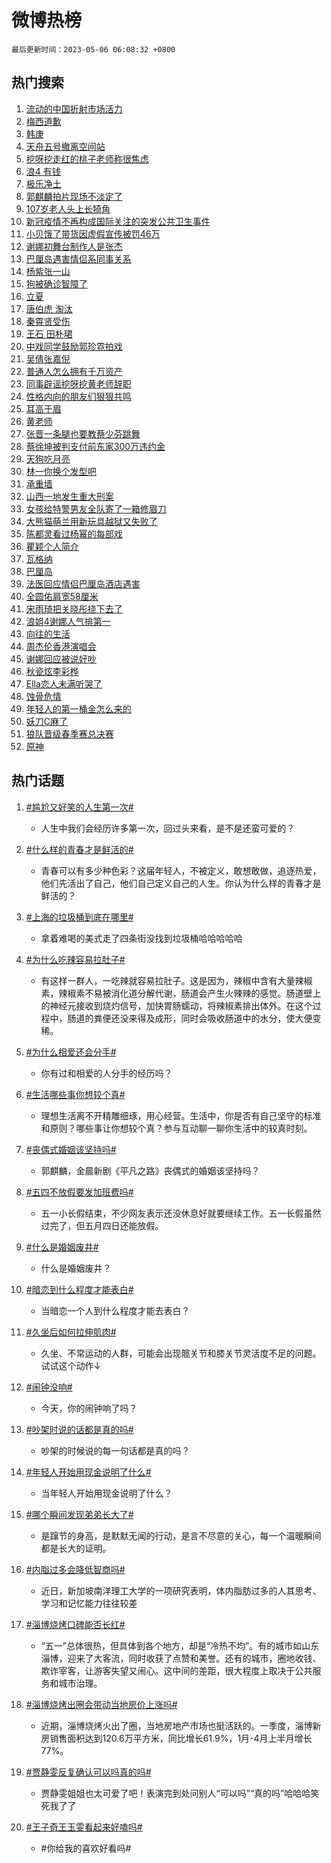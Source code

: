 # 微博热榜

`最后更新时间：2023-05-06 06:08:32 +0800`

## 热门搜索

1. [流动的中国折射市场活力](https://m.weibo.cn/search?containerid=100103type%3D1%26t%3D10%26q%3D%23%E6%B5%81%E5%8A%A8%E7%9A%84%E4%B8%AD%E5%9B%BD%E6%8A%98%E5%B0%84%E5%B8%82%E5%9C%BA%E6%B4%BB%E5%8A%9B%23&stream_entry_id=51&isnewpage=1&extparam=seat%3D1%26filter_type%3Drealtimehot%26dgr%3D0%26pos%3D0%26c_type%3D51%26stream_entry_id%3D51%26cate%3D10103%26display_time%3D1683324511%26pre_seqid%3D1683324511321012102124&luicode=10000011&lfid=106003type%253D25%2526t%253D3%2526disable_hot%253D1%2526filter_type%253Drealtimehot)
1. [梅西道歉](https://m.weibo.cn/search?containerid=100103type%3D1%26t%3D10%26q%3D%E6%A2%85%E8%A5%BF%E9%81%93%E6%AD%89&stream_entry_id=31&isnewpage=1&extparam=seat%3D1%26pos%3D0%26filter_type%3Drealtimehot%26lcate%3D5001%26stream_entry_id%3D31%26q%3D%25E6%25A2%2585%25E8%25A5%25BF%25E9%2581%2593%25E6%25AD%2589%26dgr%3D0%26band_rank%3D1%26flag%3D2%26c_type%3D31%26realpos%3D1%26cate%3D5001%26display_time%3D1683324511%26pre_seqid%3D1683324511321012102124&luicode=10000011&lfid=106003type%253D25%2526t%253D3%2526disable_hot%253D1%2526filter_type%253Drealtimehot)
1. [韩庚](https://m.weibo.cn/search?containerid=100103type%3D1%26t%3D10%26q%3D%E9%9F%A9%E5%BA%9A&stream_entry_id=31&isnewpage=1&extparam=seat%3D1%26pos%3D1%26filter_type%3Drealtimehot%26lcate%3D5001%26stream_entry_id%3D31%26q%3D%25E9%259F%25A9%25E5%25BA%259A%26dgr%3D0%26band_rank%3D2%26flag%3D2%26c_type%3D31%26realpos%3D2%26cate%3D5001%26display_time%3D1683324511%26pre_seqid%3D1683324511321012102124&luicode=10000011&lfid=106003type%253D25%2526t%253D3%2526disable_hot%253D1%2526filter_type%253Drealtimehot)
1. [天舟五号撤离空间站](https://m.weibo.cn/search?containerid=100103type%3D1%26t%3D10%26q%3D%23%E5%A4%A9%E8%88%9F%E4%BA%94%E5%8F%B7%E6%92%A4%E7%A6%BB%E7%A9%BA%E9%97%B4%E7%AB%99%23&stream_entry_id=31&isnewpage=1&extparam=seat%3D1%26pos%3D2%26filter_type%3Drealtimehot%26lcate%3D5001%26stream_entry_id%3D31%26q%3D%2523%25E5%25A4%25A9%25E8%2588%259F%25E4%25BA%2594%25E5%258F%25B7%25E6%2592%25A4%25E7%25A6%25BB%25E7%25A9%25BA%25E9%2597%25B4%25E7%25AB%2599%2523%26dgr%3D0%26band_rank%3D3%26flag%3D0%26c_type%3D31%26realpos%3D3%26cate%3D5001%26display_time%3D1683324511%26pre_seqid%3D1683324511321012102124&luicode=10000011&lfid=106003type%253D25%2526t%253D3%2526disable_hot%253D1%2526filter_type%253Drealtimehot)
1. [挖呀挖走红的桃子老师称很焦虑](https://m.weibo.cn/search?containerid=100103type%3D1%26t%3D10%26q%3D%23%E6%8C%96%E5%91%80%E6%8C%96%E8%B5%B0%E7%BA%A2%E7%9A%84%E6%A1%83%E5%AD%90%E8%80%81%E5%B8%88%E7%A7%B0%E5%BE%88%E7%84%A6%E8%99%91%23&stream_entry_id=31&isnewpage=1&extparam=seat%3D1%26pos%3D3%26filter_type%3Drealtimehot%26lcate%3D5001%26stream_entry_id%3D31%26q%3D%2523%25E6%258C%2596%25E5%2591%2580%25E6%258C%2596%25E8%25B5%25B0%25E7%25BA%25A2%25E7%259A%2584%25E6%25A1%2583%25E5%25AD%2590%25E8%2580%2581%25E5%25B8%2588%25E7%25A7%25B0%25E5%25BE%2588%25E7%2584%25A6%25E8%2599%2591%2523%26dgr%3D0%26band_rank%3D4%26flag%3D2%26c_type%3D31%26realpos%3D4%26cate%3D5001%26display_time%3D1683324511%26pre_seqid%3D1683324511321012102124&luicode=10000011&lfid=106003type%253D25%2526t%253D3%2526disable_hot%253D1%2526filter_type%253Drealtimehot)
1. [浪4 有钱](https://m.weibo.cn/search?containerid=100103type%3D1%26t%3D10%26q%3D%E6%B5%AA4+%E6%9C%89%E9%92%B1&stream_entry_id=31&isnewpage=1&extparam=seat%3D1%26pos%3D4%26filter_type%3Drealtimehot%26lcate%3D5001%26stream_entry_id%3D31%26q%3D%25E6%25B5%25AA4%2520%25E6%259C%2589%25E9%2592%25B1%26dgr%3D0%26band_rank%3D5%26flag%3D2%26c_type%3D31%26realpos%3D5%26cate%3D5001%26display_time%3D1683324511%26pre_seqid%3D1683324511321012102124&luicode=10000011&lfid=106003type%253D25%2526t%253D3%2526disable_hot%253D1%2526filter_type%253Drealtimehot)
1. [极乐净土](https://m.weibo.cn/search?containerid=100103type%3D1%26t%3D10%26q%3D%E6%9E%81%E4%B9%90%E5%87%80%E5%9C%9F&stream_entry_id=31&isnewpage=1&extparam=seat%3D1%26pos%3D5%26filter_type%3Drealtimehot%26lcate%3D5001%26stream_entry_id%3D31%26q%3D%25E6%259E%2581%25E4%25B9%2590%25E5%2587%2580%25E5%259C%259F%26dgr%3D0%26band_rank%3D6%26flag%3D16%26c_type%3D31%26realpos%3D6%26cate%3D5001%26display_time%3D1683324511%26pre_seqid%3D1683324511321012102124&luicode=10000011&lfid=106003type%253D25%2526t%253D3%2526disable_hot%253D1%2526filter_type%253Drealtimehot)
1. [郭麒麟拍片现场不淡定了](https://m.weibo.cn/search?containerid=100103type%3D1%26t%3D10%26q%3D%23%E9%83%AD%E9%BA%92%E9%BA%9F%E6%8B%8D%E7%89%87%E7%8E%B0%E5%9C%BA%E4%B8%8D%E6%B7%A1%E5%AE%9A%E4%BA%86%23&stream_entry_id=31&isnewpage=1&extparam=seat%3D1%26pos%3D6%26lcate%3D5001%26filter_type%3Drealtimehot%26adid%3D187995%26q%3D%2523%25E9%2583%25AD%25E9%25BA%2592%25E9%25BA%259F%25E6%258B%258D%25E7%2589%2587%25E7%258E%25B0%25E5%259C%25BA%25E4%25B8%258D%25E6%25B7%25A1%25E5%25AE%259A%25E4%25BA%2586%2523%26dgr%3D0%26topic_ad%3D1%26band_rank%3D7%26c_type%3D31%26stream_entry_id%3D31%26cate%3D5001%26display_time%3D1683324511%26pre_seqid%3D1683324511321012102124&luicode=10000011&lfid=106003type%253D25%2526t%253D3%2526disable_hot%253D1%2526filter_type%253Drealtimehot)
1. [107岁老人头上长犄角](https://m.weibo.cn/search?containerid=100103type%3D1%26t%3D10%26q%3D%23107%E5%B2%81%E8%80%81%E4%BA%BA%E5%A4%B4%E4%B8%8A%E9%95%BF%E7%8A%84%E8%A7%92%23&stream_entry_id=31&isnewpage=1&extparam=seat%3D1%26pos%3D7%26filter_type%3Drealtimehot%26lcate%3D5001%26stream_entry_id%3D31%26q%3D%2523107%25E5%25B2%2581%25E8%2580%2581%25E4%25BA%25BA%25E5%25A4%25B4%25E4%25B8%258A%25E9%2595%25BF%25E7%258A%2584%25E8%25A7%2592%2523%26dgr%3D0%26band_rank%3D7%26flag%3D0%26c_type%3D31%26realpos%3D7%26cate%3D5001%26display_time%3D1683324511%26pre_seqid%3D1683324511321012102124&luicode=10000011&lfid=106003type%253D25%2526t%253D3%2526disable_hot%253D1%2526filter_type%253Drealtimehot)
1. [新冠疫情不再构成国际关注的突发公共卫生事件](https://m.weibo.cn/search?containerid=100103type%3D1%26t%3D10%26q%3D%23%E6%96%B0%E5%86%A0%E7%96%AB%E6%83%85%E4%B8%8D%E5%86%8D%E6%9E%84%E6%88%90%E5%9B%BD%E9%99%85%E5%85%B3%E6%B3%A8%E7%9A%84%E7%AA%81%E5%8F%91%E5%85%AC%E5%85%B1%E5%8D%AB%E7%94%9F%E4%BA%8B%E4%BB%B6%23&stream_entry_id=31&isnewpage=1&extparam=seat%3D1%26pos%3D8%26filter_type%3Drealtimehot%26lcate%3D5001%26stream_entry_id%3D31%26q%3D%2523%25E6%2596%25B0%25E5%2586%25A0%25E7%2596%25AB%25E6%2583%2585%25E4%25B8%258D%25E5%2586%258D%25E6%259E%2584%25E6%2588%2590%25E5%259B%25BD%25E9%2599%2585%25E5%2585%25B3%25E6%25B3%25A8%25E7%259A%2584%25E7%25AA%2581%25E5%258F%2591%25E5%2585%25AC%25E5%2585%25B1%25E5%258D%25AB%25E7%2594%259F%25E4%25BA%258B%25E4%25BB%25B6%2523%26dgr%3D0%26band_rank%3D8%26flag%3D16%26c_type%3D31%26realpos%3D8%26cate%3D5001%26display_time%3D1683324511%26pre_seqid%3D1683324511321012102124&luicode=10000011&lfid=106003type%253D25%2526t%253D3%2526disable_hot%253D1%2526filter_type%253Drealtimehot)
1. [小贝饿了带货因虚假宣传被罚46万](https://m.weibo.cn/search?containerid=100103type%3D1%26t%3D10%26q%3D%23%E5%B0%8F%E8%B4%9D%E9%A5%BF%E4%BA%86%E5%B8%A6%E8%B4%A7%E5%9B%A0%E8%99%9A%E5%81%87%E5%AE%A3%E4%BC%A0%E8%A2%AB%E7%BD%9A46%E4%B8%87%23&stream_entry_id=31&isnewpage=1&extparam=seat%3D1%26pos%3D9%26filter_type%3Drealtimehot%26lcate%3D5001%26stream_entry_id%3D31%26q%3D%2523%25E5%25B0%258F%25E8%25B4%259D%25E9%25A5%25BF%25E4%25BA%2586%25E5%25B8%25A6%25E8%25B4%25A7%25E5%259B%25A0%25E8%2599%259A%25E5%2581%2587%25E5%25AE%25A3%25E4%25BC%25A0%25E8%25A2%25AB%25E7%25BD%259A46%25E4%25B8%2587%2523%26dgr%3D0%26band_rank%3D9%26flag%3D0%26c_type%3D31%26realpos%3D9%26cate%3D5001%26display_time%3D1683324511%26pre_seqid%3D1683324511321012102124&luicode=10000011&lfid=106003type%253D25%2526t%253D3%2526disable_hot%253D1%2526filter_type%253Drealtimehot)
1. [谢娜初舞台制作人是张杰](https://m.weibo.cn/search?containerid=100103type%3D1%26t%3D10%26q%3D%23%E8%B0%A2%E5%A8%9C%E5%88%9D%E8%88%9E%E5%8F%B0%E5%88%B6%E4%BD%9C%E4%BA%BA%E6%98%AF%E5%BC%A0%E6%9D%B0%23&stream_entry_id=31&isnewpage=1&extparam=seat%3D1%26pos%3D10%26filter_type%3Drealtimehot%26lcate%3D5001%26stream_entry_id%3D31%26q%3D%2523%25E8%25B0%25A2%25E5%25A8%259C%25E5%2588%259D%25E8%2588%259E%25E5%258F%25B0%25E5%2588%25B6%25E4%25BD%259C%25E4%25BA%25BA%25E6%2598%25AF%25E5%25BC%25A0%25E6%259D%25B0%2523%26dgr%3D0%26band_rank%3D10%26flag%3D0%26c_type%3D31%26realpos%3D10%26cate%3D5001%26display_time%3D1683324511%26pre_seqid%3D1683324511321012102124&luicode=10000011&lfid=106003type%253D25%2526t%253D3%2526disable_hot%253D1%2526filter_type%253Drealtimehot)
1. [巴厘岛遇害情侣系同事关系](https://m.weibo.cn/search?containerid=100103type%3D1%26t%3D10%26q%3D%23%E5%B7%B4%E5%8E%98%E5%B2%9B%E9%81%87%E5%AE%B3%E6%83%85%E4%BE%A3%E7%B3%BB%E5%90%8C%E4%BA%8B%E5%85%B3%E7%B3%BB%23&stream_entry_id=31&isnewpage=1&extparam=seat%3D1%26pos%3D11%26filter_type%3Drealtimehot%26lcate%3D5001%26stream_entry_id%3D31%26q%3D%2523%25E5%25B7%25B4%25E5%258E%2598%25E5%25B2%259B%25E9%2581%2587%25E5%25AE%25B3%25E6%2583%2585%25E4%25BE%25A3%25E7%25B3%25BB%25E5%2590%258C%25E4%25BA%258B%25E5%2585%25B3%25E7%25B3%25BB%2523%26dgr%3D0%26band_rank%3D11%26flag%3D2%26c_type%3D31%26realpos%3D11%26cate%3D5001%26display_time%3D1683324511%26pre_seqid%3D1683324511321012102124&luicode=10000011&lfid=106003type%253D25%2526t%253D3%2526disable_hot%253D1%2526filter_type%253Drealtimehot)
1. [杨紫张一山](https://m.weibo.cn/search?containerid=100103type%3D1%26t%3D10%26q%3D%E6%9D%A8%E7%B4%AB%E5%BC%A0%E4%B8%80%E5%B1%B1&stream_entry_id=31&isnewpage=1&extparam=seat%3D1%26pos%3D12%26filter_type%3Drealtimehot%26lcate%3D5001%26stream_entry_id%3D31%26q%3D%25E6%259D%25A8%25E7%25B4%25AB%25E5%25BC%25A0%25E4%25B8%2580%25E5%25B1%25B1%26dgr%3D0%26band_rank%3D12%26flag%3D2%26c_type%3D31%26realpos%3D12%26cate%3D5001%26display_time%3D1683324511%26pre_seqid%3D1683324511321012102124&luicode=10000011&lfid=106003type%253D25%2526t%253D3%2526disable_hot%253D1%2526filter_type%253Drealtimehot)
1. [狗被确诊智障了](https://m.weibo.cn/search?containerid=100103type%3D1%26t%3D10%26q%3D%E7%8B%97%E8%A2%AB%E7%A1%AE%E8%AF%8A%E6%99%BA%E9%9A%9C%E4%BA%86&stream_entry_id=31&isnewpage=1&extparam=seat%3D1%26pos%3D13%26filter_type%3Drealtimehot%26lcate%3D5001%26stream_entry_id%3D31%26q%3D%25E7%258B%2597%25E8%25A2%25AB%25E7%25A1%25AE%25E8%25AF%258A%25E6%2599%25BA%25E9%259A%259C%25E4%25BA%2586%26dgr%3D0%26band_rank%3D13%26flag%3D0%26c_type%3D31%26realpos%3D13%26cate%3D5001%26display_time%3D1683324511%26pre_seqid%3D1683324511321012102124&luicode=10000011&lfid=106003type%253D25%2526t%253D3%2526disable_hot%253D1%2526filter_type%253Drealtimehot)
1. [立夏](https://m.weibo.cn/search?containerid=100103type%3D1%26t%3D10%26q%3D%E7%AB%8B%E5%A4%8F&stream_entry_id=31&isnewpage=1&extparam=seat%3D1%26pos%3D14%26filter_type%3Drealtimehot%26lcate%3D5001%26stream_entry_id%3D31%26q%3D%25E7%25AB%258B%25E5%25A4%258F%26dgr%3D0%26band_rank%3D14%26flag%3D0%26c_type%3D31%26realpos%3D14%26cate%3D5001%26display_time%3D1683324511%26pre_seqid%3D1683324511321012102124&luicode=10000011&lfid=106003type%253D25%2526t%253D3%2526disable_hot%253D1%2526filter_type%253Drealtimehot)
1. [唐伯虎 淘汰](https://m.weibo.cn/search?containerid=100103type%3D1%26t%3D10%26q%3D%E5%94%90%E4%BC%AF%E8%99%8E+%E6%B7%98%E6%B1%B0&stream_entry_id=31&isnewpage=1&extparam=seat%3D1%26pos%3D15%26filter_type%3Drealtimehot%26lcate%3D5001%26stream_entry_id%3D31%26q%3D%25E5%2594%2590%25E4%25BC%25AF%25E8%2599%258E%2520%25E6%25B7%2598%25E6%25B1%25B0%26dgr%3D0%26band_rank%3D15%26flag%3D0%26c_type%3D31%26realpos%3D15%26cate%3D5001%26display_time%3D1683324511%26pre_seqid%3D1683324511321012102124&luicode=10000011&lfid=106003type%253D25%2526t%253D3%2526disable_hot%253D1%2526filter_type%253Drealtimehot)
1. [秦霄贤受伤](https://m.weibo.cn/search?containerid=100103type%3D1%26t%3D10%26q%3D%E7%A7%A6%E9%9C%84%E8%B4%A4%E5%8F%97%E4%BC%A4&stream_entry_id=31&isnewpage=1&extparam=seat%3D1%26pos%3D16%26filter_type%3Drealtimehot%26lcate%3D5001%26stream_entry_id%3D31%26q%3D%25E7%25A7%25A6%25E9%259C%2584%25E8%25B4%25A4%25E5%258F%2597%25E4%25BC%25A4%26dgr%3D0%26band_rank%3D16%26flag%3D0%26c_type%3D31%26realpos%3D16%26cate%3D5001%26display_time%3D1683324511%26pre_seqid%3D1683324511321012102124&luicode=10000011&lfid=106003type%253D25%2526t%253D3%2526disable_hot%253D1%2526filter_type%253Drealtimehot)
1. [王石 田朴珺](https://m.weibo.cn/search?containerid=100103type%3D1%26t%3D10%26q%3D%E7%8E%8B%E7%9F%B3+%E7%94%B0%E6%9C%B4%E7%8F%BA&stream_entry_id=31&isnewpage=1&extparam=seat%3D1%26pos%3D17%26filter_type%3Drealtimehot%26lcate%3D5001%26stream_entry_id%3D31%26q%3D%25E7%258E%258B%25E7%259F%25B3%2520%25E7%2594%25B0%25E6%259C%25B4%25E7%258F%25BA%26dgr%3D0%26band_rank%3D17%26flag%3D0%26c_type%3D31%26realpos%3D17%26cate%3D5001%26display_time%3D1683324511%26pre_seqid%3D1683324511321012102124&luicode=10000011&lfid=106003type%253D25%2526t%253D3%2526disable_hot%253D1%2526filter_type%253Drealtimehot)
1. [中戏同学鼓励郭珍霓拍戏](https://m.weibo.cn/search?containerid=100103type%3D1%26t%3D10%26q%3D%23%E4%B8%AD%E6%88%8F%E5%90%8C%E5%AD%A6%E9%BC%93%E5%8A%B1%E9%83%AD%E7%8F%8D%E9%9C%93%E6%8B%8D%E6%88%8F%23&stream_entry_id=31&isnewpage=1&extparam=seat%3D1%26pos%3D18%26filter_type%3Drealtimehot%26lcate%3D5001%26stream_entry_id%3D31%26q%3D%2523%25E4%25B8%25AD%25E6%2588%258F%25E5%2590%258C%25E5%25AD%25A6%25E9%25BC%2593%25E5%258A%25B1%25E9%2583%25AD%25E7%258F%258D%25E9%259C%2593%25E6%258B%258D%25E6%2588%258F%2523%26dgr%3D0%26band_rank%3D18%26flag%3D0%26c_type%3D31%26realpos%3D18%26cate%3D5001%26display_time%3D1683324511%26pre_seqid%3D1683324511321012102124&luicode=10000011&lfid=106003type%253D25%2526t%253D3%2526disable_hot%253D1%2526filter_type%253Drealtimehot)
1. [吴倩张嘉倪](https://m.weibo.cn/search?containerid=100103type%3D1%26t%3D10%26q%3D%E5%90%B4%E5%80%A9%E5%BC%A0%E5%98%89%E5%80%AA&stream_entry_id=31&isnewpage=1&extparam=seat%3D1%26pos%3D19%26filter_type%3Drealtimehot%26lcate%3D5001%26stream_entry_id%3D31%26q%3D%25E5%2590%25B4%25E5%2580%25A9%25E5%25BC%25A0%25E5%2598%2589%25E5%2580%25AA%26dgr%3D0%26band_rank%3D19%26flag%3D0%26c_type%3D31%26realpos%3D19%26cate%3D5001%26display_time%3D1683324511%26pre_seqid%3D1683324511321012102124&luicode=10000011&lfid=106003type%253D25%2526t%253D3%2526disable_hot%253D1%2526filter_type%253Drealtimehot)
1. [普通人怎么拥有千万资产](https://m.weibo.cn/search?containerid=100103type%3D1%26t%3D10%26q%3D%E6%99%AE%E9%80%9A%E4%BA%BA%E6%80%8E%E4%B9%88%E6%8B%A5%E6%9C%89%E5%8D%83%E4%B8%87%E8%B5%84%E4%BA%A7&stream_entry_id=31&isnewpage=1&extparam=seat%3D1%26pos%3D20%26filter_type%3Drealtimehot%26lcate%3D5001%26stream_entry_id%3D31%26q%3D%25E6%2599%25AE%25E9%2580%259A%25E4%25BA%25BA%25E6%2580%258E%25E4%25B9%2588%25E6%258B%25A5%25E6%259C%2589%25E5%258D%2583%25E4%25B8%2587%25E8%25B5%2584%25E4%25BA%25A7%26dgr%3D0%26band_rank%3D20%26flag%3D0%26c_type%3D31%26realpos%3D20%26cate%3D5001%26display_time%3D1683324511%26pre_seqid%3D1683324511321012102124&luicode=10000011&lfid=106003type%253D25%2526t%253D3%2526disable_hot%253D1%2526filter_type%253Drealtimehot)
1. [同事辟谣挖呀挖黄老师辞职](https://m.weibo.cn/search?containerid=100103type%3D1%26t%3D10%26q%3D%23%E5%90%8C%E4%BA%8B%E8%BE%9F%E8%B0%A3%E6%8C%96%E5%91%80%E6%8C%96%E9%BB%84%E8%80%81%E5%B8%88%E8%BE%9E%E8%81%8C%23&stream_entry_id=31&isnewpage=1&extparam=seat%3D1%26pos%3D21%26filter_type%3Drealtimehot%26lcate%3D5001%26stream_entry_id%3D31%26q%3D%2523%25E5%2590%258C%25E4%25BA%258B%25E8%25BE%259F%25E8%25B0%25A3%25E6%258C%2596%25E5%2591%2580%25E6%258C%2596%25E9%25BB%2584%25E8%2580%2581%25E5%25B8%2588%25E8%25BE%259E%25E8%2581%258C%2523%26dgr%3D0%26band_rank%3D21%26flag%3D0%26c_type%3D31%26realpos%3D21%26cate%3D5001%26display_time%3D1683324511%26pre_seqid%3D1683324511321012102124&luicode=10000011&lfid=106003type%253D25%2526t%253D3%2526disable_hot%253D1%2526filter_type%253Drealtimehot)
1. [性格内向的朋友们狠狠共鸣](https://m.weibo.cn/search?containerid=100103type%3D1%26t%3D10%26q%3D%E6%80%A7%E6%A0%BC%E5%86%85%E5%90%91%E7%9A%84%E6%9C%8B%E5%8F%8B%E4%BB%AC%E7%8B%A0%E7%8B%A0%E5%85%B1%E9%B8%A3&stream_entry_id=31&isnewpage=1&extparam=seat%3D1%26pos%3D22%26filter_type%3Drealtimehot%26lcate%3D5001%26stream_entry_id%3D31%26q%3D%25E6%2580%25A7%25E6%25A0%25BC%25E5%2586%2585%25E5%2590%2591%25E7%259A%2584%25E6%259C%258B%25E5%258F%258B%25E4%25BB%25AC%25E7%258B%25A0%25E7%258B%25A0%25E5%2585%25B1%25E9%25B8%25A3%26dgr%3D0%26band_rank%3D22%26flag%3D0%26c_type%3D31%26realpos%3D22%26cate%3D5001%26display_time%3D1683324511%26pre_seqid%3D1683324511321012102124&luicode=10000011&lfid=106003type%253D25%2526t%253D3%2526disable_hot%253D1%2526filter_type%253Drealtimehot)
1. [耳高于眉](https://m.weibo.cn/search?containerid=100103type%3D1%26t%3D10%26q%3D%E8%80%B3%E9%AB%98%E4%BA%8E%E7%9C%89&stream_entry_id=31&isnewpage=1&extparam=seat%3D1%26pos%3D23%26filter_type%3Drealtimehot%26lcate%3D5001%26stream_entry_id%3D31%26q%3D%25E8%2580%25B3%25E9%25AB%2598%25E4%25BA%258E%25E7%259C%2589%26dgr%3D0%26band_rank%3D23%26flag%3D0%26c_type%3D31%26realpos%3D23%26cate%3D5001%26display_time%3D1683324511%26pre_seqid%3D1683324511321012102124&luicode=10000011&lfid=106003type%253D25%2526t%253D3%2526disable_hot%253D1%2526filter_type%253Drealtimehot)
1. [黄老师](https://m.weibo.cn/search?containerid=100103type%3D1%26t%3D10%26q%3D%E9%BB%84%E8%80%81%E5%B8%88&stream_entry_id=31&isnewpage=1&extparam=seat%3D1%26pos%3D24%26filter_type%3Drealtimehot%26lcate%3D5001%26stream_entry_id%3D31%26q%3D%25E9%25BB%2584%25E8%2580%2581%25E5%25B8%2588%26dgr%3D0%26band_rank%3D24%26flag%3D0%26c_type%3D31%26realpos%3D24%26cate%3D5001%26display_time%3D1683324511%26pre_seqid%3D1683324511321012102124&luicode=10000011&lfid=106003type%253D25%2526t%253D3%2526disable_hot%253D1%2526filter_type%253Drealtimehot)
1. [张晋一条腿也要教蔡少芬跳舞](https://m.weibo.cn/search?containerid=100103type%3D1%26t%3D10%26q%3D%23%E5%BC%A0%E6%99%8B%E4%B8%80%E6%9D%A1%E8%85%BF%E4%B9%9F%E8%A6%81%E6%95%99%E8%94%A1%E5%B0%91%E8%8A%AC%E8%B7%B3%E8%88%9E%23&stream_entry_id=31&isnewpage=1&extparam=seat%3D1%26pos%3D25%26filter_type%3Drealtimehot%26lcate%3D5001%26stream_entry_id%3D31%26q%3D%2523%25E5%25BC%25A0%25E6%2599%258B%25E4%25B8%2580%25E6%259D%25A1%25E8%2585%25BF%25E4%25B9%259F%25E8%25A6%2581%25E6%2595%2599%25E8%2594%25A1%25E5%25B0%2591%25E8%258A%25AC%25E8%25B7%25B3%25E8%2588%259E%2523%26dgr%3D0%26band_rank%3D25%26flag%3D0%26c_type%3D31%26realpos%3D25%26cate%3D5001%26display_time%3D1683324511%26pre_seqid%3D1683324511321012102124&luicode=10000011&lfid=106003type%253D25%2526t%253D3%2526disable_hot%253D1%2526filter_type%253Drealtimehot)
1. [蔡徐坤被判支付前东家300万违约金](https://m.weibo.cn/search?containerid=100103type%3D1%26t%3D10%26q%3D%23%E8%94%A1%E5%BE%90%E5%9D%A4%E8%A2%AB%E5%88%A4%E6%94%AF%E4%BB%98%E5%89%8D%E4%B8%9C%E5%AE%B6300%E4%B8%87%E8%BF%9D%E7%BA%A6%E9%87%91%23&stream_entry_id=31&isnewpage=1&extparam=seat%3D1%26pos%3D26%26filter_type%3Drealtimehot%26lcate%3D5001%26stream_entry_id%3D31%26q%3D%2523%25E8%2594%25A1%25E5%25BE%2590%25E5%259D%25A4%25E8%25A2%25AB%25E5%2588%25A4%25E6%2594%25AF%25E4%25BB%2598%25E5%2589%258D%25E4%25B8%259C%25E5%25AE%25B6300%25E4%25B8%2587%25E8%25BF%259D%25E7%25BA%25A6%25E9%2587%2591%2523%26dgr%3D0%26band_rank%3D26%26flag%3D0%26c_type%3D31%26realpos%3D26%26cate%3D5001%26display_time%3D1683324511%26pre_seqid%3D1683324511321012102124&luicode=10000011&lfid=106003type%253D25%2526t%253D3%2526disable_hot%253D1%2526filter_type%253Drealtimehot)
1. [天狗吃月亮](https://m.weibo.cn/search?containerid=100103type%3D1%26t%3D10%26q%3D%E5%A4%A9%E7%8B%97%E5%90%83%E6%9C%88%E4%BA%AE&stream_entry_id=31&isnewpage=1&extparam=seat%3D1%26pos%3D27%26filter_type%3Drealtimehot%26lcate%3D5001%26stream_entry_id%3D31%26q%3D%25E5%25A4%25A9%25E7%258B%2597%25E5%2590%2583%25E6%259C%2588%25E4%25BA%25AE%26dgr%3D0%26band_rank%3D27%26flag%3D0%26c_type%3D31%26realpos%3D27%26cate%3D5001%26display_time%3D1683324511%26pre_seqid%3D1683324511321012102124&luicode=10000011&lfid=106003type%253D25%2526t%253D3%2526disable_hot%253D1%2526filter_type%253Drealtimehot)
1. [林一你换个发型吧](https://m.weibo.cn/search?containerid=100103type%3D1%26t%3D10%26q%3D%23%E6%9E%97%E4%B8%80%E4%BD%A0%E6%8D%A2%E4%B8%AA%E5%8F%91%E5%9E%8B%E5%90%A7%23&stream_entry_id=31&isnewpage=1&extparam=seat%3D1%26pos%3D28%26filter_type%3Drealtimehot%26lcate%3D5001%26stream_entry_id%3D31%26q%3D%2523%25E6%259E%2597%25E4%25B8%2580%25E4%25BD%25A0%25E6%258D%25A2%25E4%25B8%25AA%25E5%258F%2591%25E5%259E%258B%25E5%2590%25A7%2523%26dgr%3D0%26band_rank%3D28%26flag%3D0%26c_type%3D31%26realpos%3D28%26cate%3D5001%26display_time%3D1683324511%26pre_seqid%3D1683324511321012102124&luicode=10000011&lfid=106003type%253D25%2526t%253D3%2526disable_hot%253D1%2526filter_type%253Drealtimehot)
1. [承重墙](https://m.weibo.cn/search?containerid=100103type%3D1%26t%3D10%26q%3D%E6%89%BF%E9%87%8D%E5%A2%99&stream_entry_id=31&isnewpage=1&extparam=seat%3D1%26pos%3D29%26filter_type%3Drealtimehot%26lcate%3D5001%26stream_entry_id%3D31%26q%3D%25E6%2589%25BF%25E9%2587%258D%25E5%25A2%2599%26dgr%3D0%26band_rank%3D29%26flag%3D0%26c_type%3D31%26realpos%3D29%26cate%3D5001%26display_time%3D1683324511%26pre_seqid%3D1683324511321012102124&luicode=10000011&lfid=106003type%253D25%2526t%253D3%2526disable_hot%253D1%2526filter_type%253Drealtimehot)
1. [山西一地发生重大刑案](https://m.weibo.cn/search?containerid=100103type%3D1%26t%3D10%26q%3D%23%E5%B1%B1%E8%A5%BF%E4%B8%80%E5%9C%B0%E5%8F%91%E7%94%9F%E9%87%8D%E5%A4%A7%E5%88%91%E6%A1%88%23&stream_entry_id=31&isnewpage=1&extparam=seat%3D1%26pos%3D30%26filter_type%3Drealtimehot%26lcate%3D5001%26stream_entry_id%3D31%26q%3D%2523%25E5%25B1%25B1%25E8%25A5%25BF%25E4%25B8%2580%25E5%259C%25B0%25E5%258F%2591%25E7%2594%259F%25E9%2587%258D%25E5%25A4%25A7%25E5%2588%2591%25E6%25A1%2588%2523%26dgr%3D0%26band_rank%3D30%26flag%3D0%26c_type%3D31%26realpos%3D30%26cate%3D5001%26display_time%3D1683324511%26pre_seqid%3D1683324511321012102124&luicode=10000011&lfid=106003type%253D25%2526t%253D3%2526disable_hot%253D1%2526filter_type%253Drealtimehot)
1. [女孩给特警男友全队寄了一箱修眉刀](https://m.weibo.cn/search?containerid=100103type%3D1%26t%3D10%26q%3D%23%E5%A5%B3%E5%AD%A9%E7%BB%99%E7%89%B9%E8%AD%A6%E7%94%B7%E5%8F%8B%E5%85%A8%E9%98%9F%E5%AF%84%E4%BA%86%E4%B8%80%E7%AE%B1%E4%BF%AE%E7%9C%89%E5%88%80%23&stream_entry_id=31&isnewpage=1&extparam=seat%3D1%26pos%3D31%26filter_type%3Drealtimehot%26lcate%3D5001%26stream_entry_id%3D31%26q%3D%2523%25E5%25A5%25B3%25E5%25AD%25A9%25E7%25BB%2599%25E7%2589%25B9%25E8%25AD%25A6%25E7%2594%25B7%25E5%258F%258B%25E5%2585%25A8%25E9%2598%259F%25E5%25AF%2584%25E4%25BA%2586%25E4%25B8%2580%25E7%25AE%25B1%25E4%25BF%25AE%25E7%259C%2589%25E5%2588%2580%2523%26dgr%3D0%26band_rank%3D31%26flag%3D0%26c_type%3D31%26realpos%3D31%26cate%3D5001%26display_time%3D1683324511%26pre_seqid%3D1683324511321012102124&luicode=10000011&lfid=106003type%253D25%2526t%253D3%2526disable_hot%253D1%2526filter_type%253Drealtimehot)
1. [大熊猫萌兰用新玩具越狱又失败了](https://m.weibo.cn/search?containerid=100103type%3D1%26t%3D10%26q%3D%23%E5%A4%A7%E7%86%8A%E7%8C%AB%E8%90%8C%E5%85%B0%E7%94%A8%E6%96%B0%E7%8E%A9%E5%85%B7%E8%B6%8A%E7%8B%B1%E5%8F%88%E5%A4%B1%E8%B4%A5%E4%BA%86%23&stream_entry_id=31&isnewpage=1&extparam=seat%3D1%26pos%3D32%26filter_type%3Drealtimehot%26lcate%3D5001%26stream_entry_id%3D31%26q%3D%2523%25E5%25A4%25A7%25E7%2586%258A%25E7%258C%25AB%25E8%2590%258C%25E5%2585%25B0%25E7%2594%25A8%25E6%2596%25B0%25E7%258E%25A9%25E5%2585%25B7%25E8%25B6%258A%25E7%258B%25B1%25E5%258F%2588%25E5%25A4%25B1%25E8%25B4%25A5%25E4%25BA%2586%2523%26dgr%3D0%26band_rank%3D32%26flag%3D1%26c_type%3D31%26realpos%3D32%26cate%3D5001%26display_time%3D1683324511%26pre_seqid%3D1683324511321012102124&luicode=10000011&lfid=106003type%253D25%2526t%253D3%2526disable_hot%253D1%2526filter_type%253Drealtimehot)
1. [陈都灵看过杨幂的每部戏](https://m.weibo.cn/search?containerid=100103type%3D1%26t%3D10%26q%3D%23%E9%99%88%E9%83%BD%E7%81%B5%E7%9C%8B%E8%BF%87%E6%9D%A8%E5%B9%82%E7%9A%84%E6%AF%8F%E9%83%A8%E6%88%8F%23&stream_entry_id=31&isnewpage=1&extparam=seat%3D1%26pos%3D33%26filter_type%3Drealtimehot%26lcate%3D5001%26stream_entry_id%3D31%26q%3D%2523%25E9%2599%2588%25E9%2583%25BD%25E7%2581%25B5%25E7%259C%258B%25E8%25BF%2587%25E6%259D%25A8%25E5%25B9%2582%25E7%259A%2584%25E6%25AF%258F%25E9%2583%25A8%25E6%2588%258F%2523%26dgr%3D0%26band_rank%3D33%26flag%3D0%26c_type%3D31%26realpos%3D33%26cate%3D5001%26display_time%3D1683324511%26pre_seqid%3D1683324511321012102124&luicode=10000011&lfid=106003type%253D25%2526t%253D3%2526disable_hot%253D1%2526filter_type%253Drealtimehot)
1. [瞿颖个人简介](https://m.weibo.cn/search?containerid=100103type%3D1%26t%3D10%26q%3D%E7%9E%BF%E9%A2%96%E4%B8%AA%E4%BA%BA%E7%AE%80%E4%BB%8B&stream_entry_id=31&isnewpage=1&extparam=seat%3D1%26pos%3D34%26filter_type%3Drealtimehot%26lcate%3D5001%26stream_entry_id%3D31%26q%3D%25E7%259E%25BF%25E9%25A2%2596%25E4%25B8%25AA%25E4%25BA%25BA%25E7%25AE%2580%25E4%25BB%258B%26dgr%3D0%26band_rank%3D34%26flag%3D0%26c_type%3D31%26realpos%3D34%26cate%3D5001%26display_time%3D1683324511%26pre_seqid%3D1683324511321012102124&luicode=10000011&lfid=106003type%253D25%2526t%253D3%2526disable_hot%253D1%2526filter_type%253Drealtimehot)
1. [瓦格纳](https://m.weibo.cn/search?containerid=100103type%3D1%26t%3D10%26q%3D%23%E7%93%A6%E6%A0%BC%E7%BA%B3%23&stream_entry_id=31&isnewpage=1&extparam=seat%3D1%26pos%3D35%26filter_type%3Drealtimehot%26lcate%3D5001%26stream_entry_id%3D31%26q%3D%2523%25E7%2593%25A6%25E6%25A0%25BC%25E7%25BA%25B3%2523%26dgr%3D0%26band_rank%3D35%26flag%3D1%26c_type%3D31%26realpos%3D35%26cate%3D5001%26display_time%3D1683324511%26pre_seqid%3D1683324511321012102124&luicode=10000011&lfid=106003type%253D25%2526t%253D3%2526disable_hot%253D1%2526filter_type%253Drealtimehot)
1. [巴厘岛](https://m.weibo.cn/search?containerid=100103type%3D1%26t%3D10%26q%3D%E5%B7%B4%E5%8E%98%E5%B2%9B&stream_entry_id=31&isnewpage=1&extparam=seat%3D1%26pos%3D36%26filter_type%3Drealtimehot%26lcate%3D5001%26stream_entry_id%3D31%26q%3D%25E5%25B7%25B4%25E5%258E%2598%25E5%25B2%259B%26dgr%3D0%26band_rank%3D36%26flag%3D0%26c_type%3D31%26realpos%3D36%26cate%3D5001%26display_time%3D1683324511%26pre_seqid%3D1683324511321012102124&luicode=10000011&lfid=106003type%253D25%2526t%253D3%2526disable_hot%253D1%2526filter_type%253Drealtimehot)
1. [法医回应情侣巴厘岛酒店遇害](https://m.weibo.cn/search?containerid=100103type%3D1%26t%3D10%26q%3D%23%E6%B3%95%E5%8C%BB%E5%9B%9E%E5%BA%94%E6%83%85%E4%BE%A3%E5%B7%B4%E5%8E%98%E5%B2%9B%E9%85%92%E5%BA%97%E9%81%87%E5%AE%B3%23&stream_entry_id=31&isnewpage=1&extparam=seat%3D1%26pos%3D37%26filter_type%3Drealtimehot%26lcate%3D5001%26stream_entry_id%3D31%26q%3D%2523%25E6%25B3%2595%25E5%258C%25BB%25E5%259B%259E%25E5%25BA%2594%25E6%2583%2585%25E4%25BE%25A3%25E5%25B7%25B4%25E5%258E%2598%25E5%25B2%259B%25E9%2585%2592%25E5%25BA%2597%25E9%2581%2587%25E5%25AE%25B3%2523%26dgr%3D0%26band_rank%3D37%26flag%3D0%26c_type%3D31%26realpos%3D37%26cate%3D5001%26display_time%3D1683324511%26pre_seqid%3D1683324511321012102124&luicode=10000011&lfid=106003type%253D25%2526t%253D3%2526disable_hot%253D1%2526filter_type%253Drealtimehot)
1. [全圆佑肩宽58厘米](https://m.weibo.cn/search?containerid=100103type%3D1%26t%3D10%26q%3D%23%E5%85%A8%E5%9C%86%E4%BD%91%E8%82%A9%E5%AE%BD58%E5%8E%98%E7%B1%B3%23&stream_entry_id=31&isnewpage=1&extparam=seat%3D1%26pos%3D38%26filter_type%3Drealtimehot%26lcate%3D5001%26stream_entry_id%3D31%26q%3D%2523%25E5%2585%25A8%25E5%259C%2586%25E4%25BD%2591%25E8%2582%25A9%25E5%25AE%25BD58%25E5%258E%2598%25E7%25B1%25B3%2523%26dgr%3D0%26band_rank%3D38%26flag%3D0%26c_type%3D31%26realpos%3D38%26cate%3D5001%26display_time%3D1683324511%26pre_seqid%3D1683324511321012102124&luicode=10000011&lfid=106003type%253D25%2526t%253D3%2526disable_hot%253D1%2526filter_type%253Drealtimehot)
1. [宋雨琦把关晓彤挠下去了](https://m.weibo.cn/search?containerid=100103type%3D1%26t%3D10%26q%3D%23%E5%AE%8B%E9%9B%A8%E7%90%A6%E6%8A%8A%E5%85%B3%E6%99%93%E5%BD%A4%E6%8C%A0%E4%B8%8B%E5%8E%BB%E4%BA%86%23&stream_entry_id=31&isnewpage=1&extparam=seat%3D1%26pos%3D39%26filter_type%3Drealtimehot%26lcate%3D5001%26stream_entry_id%3D31%26q%3D%2523%25E5%25AE%258B%25E9%259B%25A8%25E7%2590%25A6%25E6%258A%258A%25E5%2585%25B3%25E6%2599%2593%25E5%25BD%25A4%25E6%258C%25A0%25E4%25B8%258B%25E5%258E%25BB%25E4%25BA%2586%2523%26dgr%3D0%26band_rank%3D39%26flag%3D0%26c_type%3D31%26realpos%3D39%26cate%3D5001%26display_time%3D1683324511%26pre_seqid%3D1683324511321012102124&luicode=10000011&lfid=106003type%253D25%2526t%253D3%2526disable_hot%253D1%2526filter_type%253Drealtimehot)
1. [浪姐4谢娜人气排第一](https://m.weibo.cn/search?containerid=100103type%3D1%26t%3D10%26q%3D%23%E6%B5%AA%E5%A7%904%E8%B0%A2%E5%A8%9C%E4%BA%BA%E6%B0%94%E6%8E%92%E7%AC%AC%E4%B8%80%23&stream_entry_id=31&isnewpage=1&extparam=seat%3D1%26pos%3D40%26filter_type%3Drealtimehot%26lcate%3D5001%26stream_entry_id%3D31%26q%3D%2523%25E6%25B5%25AA%25E5%25A7%25904%25E8%25B0%25A2%25E5%25A8%259C%25E4%25BA%25BA%25E6%25B0%2594%25E6%258E%2592%25E7%25AC%25AC%25E4%25B8%2580%2523%26dgr%3D0%26band_rank%3D40%26flag%3D0%26c_type%3D31%26realpos%3D40%26cate%3D5001%26display_time%3D1683324511%26pre_seqid%3D1683324511321012102124&luicode=10000011&lfid=106003type%253D25%2526t%253D3%2526disable_hot%253D1%2526filter_type%253Drealtimehot)
1. [向往的生活](https://m.weibo.cn/search?containerid=100103type%3D1%26t%3D10%26q%3D%E5%90%91%E5%BE%80%E7%9A%84%E7%94%9F%E6%B4%BB&stream_entry_id=31&isnewpage=1&extparam=seat%3D1%26pos%3D41%26filter_type%3Drealtimehot%26lcate%3D5001%26stream_entry_id%3D31%26q%3D%25E5%2590%2591%25E5%25BE%2580%25E7%259A%2584%25E7%2594%259F%25E6%25B4%25BB%26dgr%3D0%26band_rank%3D41%26flag%3D0%26c_type%3D31%26realpos%3D41%26cate%3D5001%26display_time%3D1683324511%26pre_seqid%3D1683324511321012102124&luicode=10000011&lfid=106003type%253D25%2526t%253D3%2526disable_hot%253D1%2526filter_type%253Drealtimehot)
1. [周杰伦香港演唱会](https://m.weibo.cn/search?containerid=100103type%3D1%26t%3D10%26q%3D%E5%91%A8%E6%9D%B0%E4%BC%A6%E9%A6%99%E6%B8%AF%E6%BC%94%E5%94%B1%E4%BC%9A&stream_entry_id=31&isnewpage=1&extparam=seat%3D1%26pos%3D42%26filter_type%3Drealtimehot%26lcate%3D5001%26stream_entry_id%3D31%26q%3D%25E5%2591%25A8%25E6%259D%25B0%25E4%25BC%25A6%25E9%25A6%2599%25E6%25B8%25AF%25E6%25BC%2594%25E5%2594%25B1%25E4%25BC%259A%26dgr%3D0%26band_rank%3D42%26flag%3D0%26c_type%3D31%26realpos%3D42%26cate%3D5001%26display_time%3D1683324511%26pre_seqid%3D1683324511321012102124&luicode=10000011&lfid=106003type%253D25%2526t%253D3%2526disable_hot%253D1%2526filter_type%253Drealtimehot)
1. [谢娜回应被说好吵](https://m.weibo.cn/search?containerid=100103type%3D1%26t%3D10%26q%3D%23%E8%B0%A2%E5%A8%9C%E5%9B%9E%E5%BA%94%E8%A2%AB%E8%AF%B4%E5%A5%BD%E5%90%B5%23&stream_entry_id=31&isnewpage=1&extparam=seat%3D1%26pos%3D43%26filter_type%3Drealtimehot%26lcate%3D5001%26stream_entry_id%3D31%26q%3D%2523%25E8%25B0%25A2%25E5%25A8%259C%25E5%259B%259E%25E5%25BA%2594%25E8%25A2%25AB%25E8%25AF%25B4%25E5%25A5%25BD%25E5%2590%25B5%2523%26dgr%3D0%26band_rank%3D43%26flag%3D0%26c_type%3D31%26realpos%3D43%26cate%3D5001%26display_time%3D1683324511%26pre_seqid%3D1683324511321012102124&luicode=10000011&lfid=106003type%253D25%2526t%253D3%2526disable_hot%253D1%2526filter_type%253Drealtimehot)
1. [秋瓷炫李彩桦](https://m.weibo.cn/search?containerid=100103type%3D1%26t%3D10%26q%3D%E7%A7%8B%E7%93%B7%E7%82%AB%E6%9D%8E%E5%BD%A9%E6%A1%A6&stream_entry_id=31&isnewpage=1&extparam=seat%3D1%26pos%3D44%26filter_type%3Drealtimehot%26lcate%3D5001%26stream_entry_id%3D31%26q%3D%25E7%25A7%258B%25E7%2593%25B7%25E7%2582%25AB%25E6%259D%258E%25E5%25BD%25A9%25E6%25A1%25A6%26dgr%3D0%26band_rank%3D44%26flag%3D0%26c_type%3D31%26realpos%3D44%26cate%3D5001%26display_time%3D1683324511%26pre_seqid%3D1683324511321012102124&luicode=10000011&lfid=106003type%253D25%2526t%253D3%2526disable_hot%253D1%2526filter_type%253Drealtimehot)
1. [Ella恋人未满听哭了](https://m.weibo.cn/search?containerid=100103type%3D1%26t%3D10%26q%3D%23Ella%E6%81%8B%E4%BA%BA%E6%9C%AA%E6%BB%A1%E5%90%AC%E5%93%AD%E4%BA%86%23&stream_entry_id=31&isnewpage=1&extparam=seat%3D1%26pos%3D45%26filter_type%3Drealtimehot%26lcate%3D5001%26stream_entry_id%3D31%26q%3D%2523Ella%25E6%2581%258B%25E4%25BA%25BA%25E6%259C%25AA%25E6%25BB%25A1%25E5%2590%25AC%25E5%2593%25AD%25E4%25BA%2586%2523%26dgr%3D0%26band_rank%3D45%26flag%3D0%26c_type%3D31%26realpos%3D45%26cate%3D5001%26display_time%3D1683324511%26pre_seqid%3D1683324511321012102124&luicode=10000011&lfid=106003type%253D25%2526t%253D3%2526disable_hot%253D1%2526filter_type%253Drealtimehot)
1. [蚀骨危情](https://m.weibo.cn/search?containerid=100103type%3D1%26t%3D10%26q%3D%E8%9A%80%E9%AA%A8%E5%8D%B1%E6%83%85&stream_entry_id=31&isnewpage=1&extparam=seat%3D1%26pos%3D46%26filter_type%3Drealtimehot%26lcate%3D5001%26stream_entry_id%3D31%26q%3D%25E8%259A%2580%25E9%25AA%25A8%25E5%258D%25B1%25E6%2583%2585%26dgr%3D0%26band_rank%3D46%26flag%3D0%26c_type%3D31%26realpos%3D46%26cate%3D5001%26display_time%3D1683324511%26pre_seqid%3D1683324511321012102124&luicode=10000011&lfid=106003type%253D25%2526t%253D3%2526disable_hot%253D1%2526filter_type%253Drealtimehot)
1. [年轻人的第一桶金怎么来的](https://m.weibo.cn/search?containerid=100103type%3D1%26t%3D10%26q%3D%23%E5%B9%B4%E8%BD%BB%E4%BA%BA%E7%9A%84%E7%AC%AC%E4%B8%80%E6%A1%B6%E9%87%91%E6%80%8E%E4%B9%88%E6%9D%A5%E7%9A%84%23&stream_entry_id=31&isnewpage=1&extparam=seat%3D1%26pos%3D47%26filter_type%3Drealtimehot%26lcate%3D5001%26stream_entry_id%3D31%26q%3D%2523%25E5%25B9%25B4%25E8%25BD%25BB%25E4%25BA%25BA%25E7%259A%2584%25E7%25AC%25AC%25E4%25B8%2580%25E6%25A1%25B6%25E9%2587%2591%25E6%2580%258E%25E4%25B9%2588%25E6%259D%25A5%25E7%259A%2584%2523%26dgr%3D0%26band_rank%3D47%26flag%3D0%26c_type%3D31%26realpos%3D47%26cate%3D5001%26display_time%3D1683324511%26pre_seqid%3D1683324511321012102124&luicode=10000011&lfid=106003type%253D25%2526t%253D3%2526disable_hot%253D1%2526filter_type%253Drealtimehot)
1. [妖刀C麻了](https://m.weibo.cn/search?containerid=100103type%3D1%26t%3D10%26q%3D%E5%A6%96%E5%88%80C%E9%BA%BB%E4%BA%86&stream_entry_id=31&isnewpage=1&extparam=seat%3D1%26pos%3D48%26filter_type%3Drealtimehot%26lcate%3D5001%26stream_entry_id%3D31%26q%3D%25E5%25A6%2596%25E5%2588%2580C%25E9%25BA%25BB%25E4%25BA%2586%26dgr%3D0%26band_rank%3D48%26flag%3D0%26c_type%3D31%26realpos%3D48%26cate%3D5001%26display_time%3D1683324511%26pre_seqid%3D1683324511321012102124&luicode=10000011&lfid=106003type%253D25%2526t%253D3%2526disable_hot%253D1%2526filter_type%253Drealtimehot)
1. [狼队晋级春季赛总决赛](https://m.weibo.cn/search?containerid=100103type%3D1%26t%3D10%26q%3D%23%E7%8B%BC%E9%98%9F%E6%99%8B%E7%BA%A7%E6%98%A5%E5%AD%A3%E8%B5%9B%E6%80%BB%E5%86%B3%E8%B5%9B%23&stream_entry_id=31&isnewpage=1&extparam=seat%3D1%26pos%3D49%26filter_type%3Drealtimehot%26lcate%3D5001%26stream_entry_id%3D31%26q%3D%2523%25E7%258B%25BC%25E9%2598%259F%25E6%2599%258B%25E7%25BA%25A7%25E6%2598%25A5%25E5%25AD%25A3%25E8%25B5%259B%25E6%2580%25BB%25E5%2586%25B3%25E8%25B5%259B%2523%26dgr%3D0%26band_rank%3D49%26flag%3D0%26c_type%3D31%26realpos%3D49%26cate%3D5001%26display_time%3D1683324511%26pre_seqid%3D1683324511321012102124&luicode=10000011&lfid=106003type%253D25%2526t%253D3%2526disable_hot%253D1%2526filter_type%253Drealtimehot)
1. [原神](https://m.weibo.cn/search?containerid=100103type%3D1%26t%3D10%26q%3D%E5%8E%9F%E7%A5%9E&stream_entry_id=31&isnewpage=1&extparam=seat%3D1%26pos%3D50%26filter_type%3Drealtimehot%26lcate%3D5001%26stream_entry_id%3D31%26q%3D%25E5%258E%259F%25E7%25A5%259E%26dgr%3D0%26band_rank%3D50%26flag%3D0%26c_type%3D31%26realpos%3D50%26cate%3D5001%26display_time%3D1683324511%26pre_seqid%3D1683324511321012102124&luicode=10000011&lfid=106003type%253D25%2526t%253D3%2526disable_hot%253D1%2526filter_type%253Drealtimehot)

## 热门话题

1. [#尴尬又好笑的人生第一次#](https://m.weibo.cn/search?containerid=231522type%3D1%26t%3D10%26q%3D%23%E5%B0%B4%E5%B0%AC%E5%8F%88%E5%A5%BD%E7%AC%91%E7%9A%84%E4%BA%BA%E7%94%9F%E7%AC%AC%E4%B8%80%E6%AC%A1%23&stream_entry_id=128&isnewpage=1&extparam=seat%3D1%26pos%3D1-0-0%26dgr%3D0%26c_type%3D128%26unitid%3D1683272232977%26cate%3D5004%26lcate%3D5004%26display_time%3D1683324512%26pre_seqid%3D16833245127960645867&luicode=10000011&lfid=231648_-_4)
    - 人生中我们会经历许多第一次，回过头来看，是不是还蛮可爱的？

1. [#什么样的青春才是鲜活的#](https://m.weibo.cn/search?containerid=231522type%3D1%26t%3D10%26q%3D%23%E4%BB%80%E4%B9%88%E6%A0%B7%E7%9A%84%E9%9D%92%E6%98%A5%E6%89%8D%E6%98%AF%E9%B2%9C%E6%B4%BB%E7%9A%84%23&stream_entry_id=128&isnewpage=1&extparam=seat%3D1%26pos%3D1-0-1%26dgr%3D0%26c_type%3D128%26unitid%3D1683183108398%26cate%3D5004%26lcate%3D5004%26display_time%3D1683324512%26pre_seqid%3D16833245127960645867&luicode=10000011&lfid=231648_-_4)
    - 青春可以有多少种色彩？这届年轻人，不被定义，敢想敢做，追逐热爱，他们先活出了自己，他们自己定义自己的人生。你认为什么样的青春才是鲜活的？

1. [#上海的垃圾桶到底在哪里#](https://m.weibo.cn/search?containerid=231522type%3D1%26t%3D10%26q%3D%23%E4%B8%8A%E6%B5%B7%E7%9A%84%E5%9E%83%E5%9C%BE%E6%A1%B6%E5%88%B0%E5%BA%95%E5%9C%A8%E5%93%AA%E9%87%8C%23&stream_entry_id=128&isnewpage=1&extparam=seat%3D1%26pos%3D1-0-2%26dgr%3D0%26c_type%3D128%26unitid%3D1683188210434%26cate%3D5004%26lcate%3D5004%26display_time%3D1683324512%26pre_seqid%3D16833245127960645867&luicode=10000011&lfid=231648_-_4)
    - 拿着难喝的美式走了四条街没找到垃圾桶哈哈哈哈哈

1. [#为什么吃辣容易拉肚子#](https://m.weibo.cn/search?containerid=231522type%3D1%26t%3D10%26q%3D%23%E4%B8%BA%E4%BB%80%E4%B9%88%E5%90%83%E8%BE%A3%E5%AE%B9%E6%98%93%E6%8B%89%E8%82%9A%E5%AD%90%23&stream_entry_id=128&isnewpage=1&extparam=seat%3D1%26pos%3D1-0-3%26dgr%3D0%26c_type%3D128%26unitid%3D1683249706525%26cate%3D5004%26lcate%3D5004%26display_time%3D1683324512%26pre_seqid%3D16833245127960645867&luicode=10000011&lfid=231648_-_4)
    - 有这样一群人，一吃辣就容易拉肚子。这是因为，辣椒中含有大量辣椒素，辣椒素不易被消化道分解代谢，肠道会产生火辣辣的感觉。肠道壁上的神经元接收到烧灼信号，加快胃肠蠕动，将辣椒素排出体外。在这个过程中，肠道的粪便还没来得及成形，同时会吸收肠道中的水分，使大便变稀。

1. [#为什么相爱还会分手#](https://m.weibo.cn/search?containerid=231522type%3D1%26t%3D10%26q%3D%23%E4%B8%BA%E4%BB%80%E4%B9%88%E7%9B%B8%E7%88%B1%E8%BF%98%E4%BC%9A%E5%88%86%E6%89%8B%23&stream_entry_id=128&isnewpage=1&extparam=seat%3D1%26pos%3D1-0-4%26dgr%3D0%26c_type%3D128%26unitid%3D1683154885471%26cate%3D5004%26lcate%3D5004%26display_time%3D1683324512%26pre_seqid%3D16833245127960645867&luicode=10000011&lfid=231648_-_4)
    - 你有过和相爱的人分手的经历吗？

1. [#生活哪些事你想较个真#](https://m.weibo.cn/search?containerid=231522type%3D1%26t%3D10%26q%3D%23%E7%94%9F%E6%B4%BB%E5%93%AA%E4%BA%9B%E4%BA%8B%E4%BD%A0%E6%83%B3%E8%BE%83%E4%B8%AA%E7%9C%9F%23&stream_entry_id=128&isnewpage=1&extparam=seat%3D1%26pos%3D1-0-5%26dgr%3D0%26c_type%3D128%26unitid%3D1683170807314%26cate%3D5004%26lcate%3D5004%26display_time%3D1683324512%26pre_seqid%3D16833245127960645867&luicode=10000011&lfid=231648_-_4)
    - 理想生活离不开精雕细琢，用心经营。生活中，你是否有自己坚守的标准和原则？哪些事让你想较个真？参与互动聊一聊你生活中的较真时刻。

1. [#丧偶式婚姻该坚持吗#](https://m.weibo.cn/search?containerid=231522type%3D1%26t%3D10%26q%3D%23%E4%B8%A7%E5%81%B6%E5%BC%8F%E5%A9%9A%E5%A7%BB%E8%AF%A5%E5%9D%9A%E6%8C%81%E5%90%97%23&stream_entry_id=128&isnewpage=1&extparam=seat%3D1%26pos%3D1-0-6%26dgr%3D0%26c_type%3D128%26unitid%3D1683207749138%26cate%3D5004%26lcate%3D5004%26display_time%3D1683324512%26pre_seqid%3D16833245127960645867&luicode=10000011&lfid=231648_-_4)
    - 郭麒麟，金晨新剧《平凡之路》丧偶式的婚姻该坚持吗？

1. [#五四不放假要发加班费吗#](https://m.weibo.cn/search?containerid=231522type%3D1%26t%3D10%26q%3D%23%E4%BA%94%E5%9B%9B%E4%B8%8D%E6%94%BE%E5%81%87%E8%A6%81%E5%8F%91%E5%8A%A0%E7%8F%AD%E8%B4%B9%E5%90%97%23&stream_entry_id=128&isnewpage=1&extparam=seat%3D1%26pos%3D1-0-7%26dgr%3D0%26c_type%3D128%26unitid%3D1683171095887%26cate%3D5004%26lcate%3D5004%26display_time%3D1683324512%26pre_seqid%3D16833245127960645867&luicode=10000011&lfid=231648_-_4)
    - 五一小长假结束，不少网友表示还没休息好就要继续工作。五一长假虽然过完了，但五月四日还能放假。

1. [#什么是婚姻废井#](https://m.weibo.cn/search?containerid=231522type%3D1%26t%3D10%26q%3D%23%E4%BB%80%E4%B9%88%E6%98%AF%E5%A9%9A%E5%A7%BB%E5%BA%9F%E4%BA%95%23&stream_entry_id=128&isnewpage=1&extparam=seat%3D1%26pos%3D1-0-8%26dgr%3D0%26c_type%3D128%26unitid%3D1683202657720%26cate%3D5004%26lcate%3D5004%26display_time%3D1683324512%26pre_seqid%3D16833245127960645867&luicode=10000011&lfid=231648_-_4)
    - 什么是婚姻废井？

1. [#暗恋到什么程度才能表白#](https://m.weibo.cn/search?containerid=231522type%3D1%26t%3D10%26q%3D%23%E6%9A%97%E6%81%8B%E5%88%B0%E4%BB%80%E4%B9%88%E7%A8%8B%E5%BA%A6%E6%89%8D%E8%83%BD%E8%A1%A8%E7%99%BD%23&stream_entry_id=128&isnewpage=1&extparam=seat%3D1%26pos%3D1-0-9%26dgr%3D0%26c_type%3D128%26unitid%3D1683242218705%26cate%3D5004%26lcate%3D5004%26display_time%3D1683324512%26pre_seqid%3D16833245127960645867&luicode=10000011&lfid=231648_-_4)
    - 当暗恋一个人到什么程度才能去表白？

1. [#久坐后如何拉伸肌肉#](https://m.weibo.cn/search?containerid=231522type%3D1%26t%3D10%26q%3D%23%E4%B9%85%E5%9D%90%E5%90%8E%E5%A6%82%E4%BD%95%E6%8B%89%E4%BC%B8%E8%82%8C%E8%82%89%23&stream_entry_id=128&isnewpage=1&extparam=seat%3D1%26pos%3D1-0-10%26dgr%3D0%26c_type%3D128%26unitid%3D1683198418779%26cate%3D5004%26lcate%3D5004%26display_time%3D1683324512%26pre_seqid%3D16833245127960645867&luicode=10000011&lfid=231648_-_4)
    - 久坐、不常运动的人群，可能会出现髋关节和膝关节灵活度不足的问题。试试这个动作↓

1. [#闹钟没响#](https://m.weibo.cn/search?containerid=231522type%3D1%26t%3D10%26q%3D%23%E9%97%B9%E9%92%9F%E6%B2%A1%E5%93%8D%23&stream_entry_id=128&isnewpage=1&extparam=seat%3D1%26pos%3D1-0-11%26dgr%3D0%26c_type%3D128%26unitid%3D1683161192350%26cate%3D5004%26lcate%3D5004%26display_time%3D1683324512%26pre_seqid%3D16833245127960645867&luicode=10000011&lfid=231648_-_4)
    - 今天，你的闹钟响了吗？

1. [#吵架时说的话都是真的吗#](https://m.weibo.cn/search?containerid=231522type%3D1%26t%3D10%26q%3D%23%E5%90%B5%E6%9E%B6%E6%97%B6%E8%AF%B4%E7%9A%84%E8%AF%9D%E9%83%BD%E6%98%AF%E7%9C%9F%E7%9A%84%E5%90%97%23&stream_entry_id=128&isnewpage=1&extparam=seat%3D1%26pos%3D1-0-12%26dgr%3D0%26c_type%3D128%26unitid%3D1683197508137%26cate%3D5004%26lcate%3D5004%26display_time%3D1683324512%26pre_seqid%3D16833245127960645867&luicode=10000011&lfid=231648_-_4)
    - 吵架的时候说的每一句话都是真的吗？

1. [#年轻人开始用现金说明了什么#](https://m.weibo.cn/search?containerid=231522type%3D1%26t%3D10%26q%3D%23%E5%B9%B4%E8%BD%BB%E4%BA%BA%E5%BC%80%E5%A7%8B%E7%94%A8%E7%8E%B0%E9%87%91%E8%AF%B4%E6%98%8E%E4%BA%86%E4%BB%80%E4%B9%88%23&stream_entry_id=128&isnewpage=1&extparam=seat%3D1%26pos%3D1-0-13%26dgr%3D0%26c_type%3D128%26unitid%3D1683265631961%26cate%3D5004%26lcate%3D5004%26display_time%3D1683324512%26pre_seqid%3D16833245127960645867&luicode=10000011&lfid=231648_-_4)
    - 当年轻人开始用现金说明了什么？

1. [#哪个瞬间发现弟弟长大了#](https://m.weibo.cn/search?containerid=231522type%3D1%26t%3D10%26q%3D%23%E5%93%AA%E4%B8%AA%E7%9E%AC%E9%97%B4%E5%8F%91%E7%8E%B0%E5%BC%9F%E5%BC%9F%E9%95%BF%E5%A4%A7%E4%BA%86%23&stream_entry_id=128&isnewpage=1&extparam=seat%3D1%26pos%3D1-0-14%26dgr%3D0%26c_type%3D128%26unitid%3D1683201723295%26cate%3D5004%26lcate%3D5004%26display_time%3D1683324512%26pre_seqid%3D16833245127960645867&luicode=10000011&lfid=231648_-_4)
    - 是蹿节的身高，是默默无闻的行动，是言不尽意的关心，每一个温暖瞬间都是长大的证明。

1. [#内脂过多会降低智商吗#](https://m.weibo.cn/search?containerid=231522type%3D1%26t%3D10%26q%3D%23%E5%86%85%E8%84%82%E8%BF%87%E5%A4%9A%E4%BC%9A%E9%99%8D%E4%BD%8E%E6%99%BA%E5%95%86%E5%90%97%23&stream_entry_id=128&isnewpage=1&extparam=seat%3D1%26pos%3D1-0-15%26dgr%3D0%26c_type%3D128%26unitid%3D1683286928863%26cate%3D5004%26lcate%3D5004%26display_time%3D1683324512%26pre_seqid%3D16833245127960645867&luicode=10000011&lfid=231648_-_4)
    - 近日，新加坡南洋理工大学的一项研究表明，体内脂肪过多的人其思考、学习和记忆能力往往较差

1. [#淄博烧烤口碑能否长红#](https://m.weibo.cn/search?containerid=231522type%3D1%26t%3D10%26q%3D%23%E6%B7%84%E5%8D%9A%E7%83%A7%E7%83%A4%E5%8F%A3%E7%A2%91%E8%83%BD%E5%90%A6%E9%95%BF%E7%BA%A2%23&stream_entry_id=128&isnewpage=1&extparam=seat%3D1%26pos%3D1-0-16%26dgr%3D0%26c_type%3D128%26unitid%3D1683323541687%26cate%3D5004%26lcate%3D5004%26display_time%3D1683324512%26pre_seqid%3D16833245127960645867&luicode=10000011&lfid=231648_-_4)
    - “五一”总体很热，但具体到各个地方，却是“冷热不均”。有的城市如山东淄博，迎来了大客流，同时收获了点赞和美誉。还有的城市，圈地收钱、欺诈宰客，让游客失望又闹心。这中间的差距，很大程度上取决于公共服务和城市治理。

1. [#淄博烧烤出圈会带动当地房价上涨吗#](https://m.weibo.cn/search?containerid=231522type%3D1%26t%3D10%26q%3D%23%E6%B7%84%E5%8D%9A%E7%83%A7%E7%83%A4%E5%87%BA%E5%9C%88%E4%BC%9A%E5%B8%A6%E5%8A%A8%E5%BD%93%E5%9C%B0%E6%88%BF%E4%BB%B7%E4%B8%8A%E6%B6%A8%E5%90%97%23&stream_entry_id=128&isnewpage=1&extparam=seat%3D1%26pos%3D1-0-17%26dgr%3D0%26c_type%3D128%26unitid%3D1683171705049%26cate%3D5004%26lcate%3D5004%26display_time%3D1683324512%26pre_seqid%3D16833245127960645867&luicode=10000011&lfid=231648_-_4)
    - 近期，淄博烧烤火出了圈，当地房地产市场也挺活跃的。一季度，淄博新房销售面积达到120.6万平方米，同比增长61.9%，1月-4月上半月增长77%。

1. [#贾静雯反复确认可以吗真的吗#](https://m.weibo.cn/search?containerid=231522type%3D1%26t%3D10%26q%3D%23%E8%B4%BE%E9%9D%99%E9%9B%AF%E5%8F%8D%E5%A4%8D%E7%A1%AE%E8%AE%A4%E5%8F%AF%E4%BB%A5%E5%90%97%E7%9C%9F%E7%9A%84%E5%90%97%23&stream_entry_id=128&isnewpage=1&extparam=seat%3D1%26pos%3D1-0-18%26dgr%3D0%26c_type%3D128%26unitid%3D1683265922077%26cate%3D5004%26lcate%3D5004%26display_time%3D1683324512%26pre_seqid%3D16833245127960645867&luicode=10000011&lfid=231648_-_4)
    - 贾静雯姐姐也太可爱了吧！表演完到处问别人“可以吗”“真的吗”哈哈哈笑死我了了

1. [#王子奇王玉雯看起来好嗑吗#](https://m.weibo.cn/search?containerid=231522type%3D1%26t%3D10%26q%3D%23%E7%8E%8B%E5%AD%90%E5%A5%87%E7%8E%8B%E7%8E%89%E9%9B%AF%E7%9C%8B%E8%B5%B7%E6%9D%A5%E5%A5%BD%E5%97%91%E5%90%97%23&stream_entry_id=128&isnewpage=1&extparam=seat%3D1%26pos%3D1-0-19%26dgr%3D0%26c_type%3D128%26unitid%3D1683211068125%26cate%3D5004%26lcate%3D5004%26display_time%3D1683324512%26pre_seqid%3D16833245127960645867&luicode=10000011&lfid=231648_-_4)
    - #你给我的喜欢好看吗#

